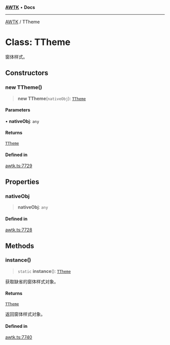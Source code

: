 [**AWTK**](../README.md) • **Docs**

***

[AWTK](../globals.md) / TTheme

# Class: TTheme

窗体样式。

## Constructors

### new TTheme()

> **new TTheme**(`nativeObj`): [`TTheme`](TTheme.md)

#### Parameters

• **nativeObj**: `any`

#### Returns

[`TTheme`](TTheme.md)

#### Defined in

[awtk.ts:7729](https://github.com/zlgopen/awtk-binding/blob/eba643a28b6249e8f99055dcbc6755f195868c97/tools/code_gen/js/output/awtk.ts#L7729)

## Properties

### nativeObj

> **nativeObj**: `any`

#### Defined in

[awtk.ts:7728](https://github.com/zlgopen/awtk-binding/blob/eba643a28b6249e8f99055dcbc6755f195868c97/tools/code_gen/js/output/awtk.ts#L7728)

## Methods

### instance()

> `static` **instance**(): [`TTheme`](TTheme.md)

获取缺省的窗体样式对象。

#### Returns

[`TTheme`](TTheme.md)

返回窗体样式对象。

#### Defined in

[awtk.ts:7740](https://github.com/zlgopen/awtk-binding/blob/eba643a28b6249e8f99055dcbc6755f195868c97/tools/code_gen/js/output/awtk.ts#L7740)
